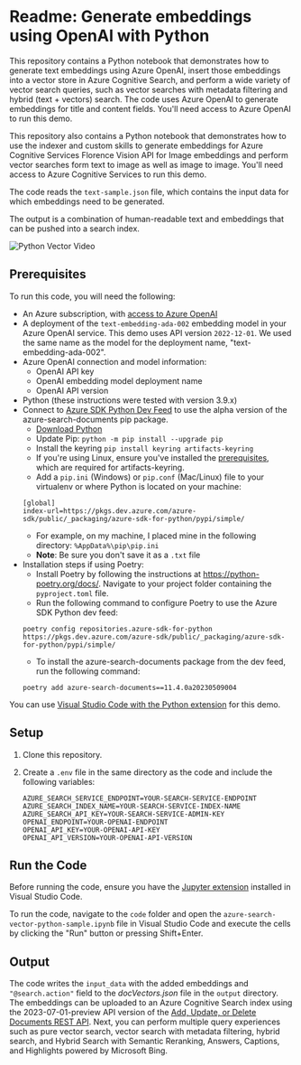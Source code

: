 # Readme: Generate embeddings using OpenAI with Python

This repository contains a Python notebook that demonstrates how to generate text embeddings using Azure OpenAI, insert those embeddings into a vector store in Azure Cognitive Search, and perform a wide variety of vector search queries, such as vector searches with metadata filtering and hybrid (text + vectors) search. The code uses Azure OpenAI to generate embeddings for title and content fields. You'll need access to Azure OpenAI to run this demo.

This repository also contains a Python notebook that demonstrates how to use the indexer and custom skills to generate embeddings for Azure Cognitive Services Florence Vision API for Image embeddings and perform vector searches form text to image as well as image to image. You'll need access to Azure Cognitive Services to run this demo.

The code reads the `text-sample.json` file, which contains the input data for which embeddings need to be generated.

The output is a combination of human-readable text and embeddings that can be pushed into a search index.

![Python Vector Video](https://github.com/Azure/cognitive-search-vector-pr/blob/main/demo-python/data/images/python-vector-video.gif?raw=true)

## Prerequisites

To run this code, you will need the following:

- An Azure subscription, with [access to Azure OpenAI](https://aka.ms/oai/access)
- A deployment of the `text-embedding-ada-002` embedding model in your Azure OpenAI service. This demo uses API version `2022-12-01`. We used the same name as the model for the deployment name, "text-embedding-ada-002".
- Azure OpenAI connection and model information:
  - OpenAI API key
  - OpenAI embedding model deployment name
  - OpenAI API version
- Python (these instructions were tested with version 3.9.x)
- Connect to [Azure SDK Python Dev Feed](https://dev.azure.com/azure-sdk/public/_artifacts/feed/azure-sdk-for-python/connect/pip) to use the alpha version of the azure-search-documents pip package.
  - [Download Python](https://www.python.org/downloads/)
  - Update Pip: `python -m pip install --upgrade pip`
  - Install the keyring `pip install keyring artifacts-keyring`
  - If you're using Linux, ensure you've installed the [prerequisites](https://pypi.org/project/artifacts-keyring/), which are required for artifacts-keyring.
  - Add a `pip.ini` (Windows) or `pip.conf` (Mac/Linux) file to your virtualenv or where Python is located on your machine:
  ```plaintext
  [global]
  index-url=https://pkgs.dev.azure.com/azure-sdk/public/_packaging/azure-sdk-for-python/pypi/simple/
  ```
  - For example, on my machine, I placed mine in the following directory: `%AppData%\pip\pip.ini`
  - **Note**: Be sure you don't save it as a `.txt` file
- Installation steps if using Poetry:
  - Install Poetry by following the instructions at https://python-poetry.org/docs/.
    Navigate to your project folder containing the `pyproject.toml` file.
  - Run the following command to configure Poetry to use the Azure SDK Python dev feed:
  ```
  poetry config repositories.azure-sdk-for-python https://pkgs.dev.azure.com/azure-sdk/public/_packaging/azure-sdk-for-python/pypi/simple/
  ```
  - To install the azure-search-documents package from the dev feed, run the following command:
  ```
  poetry add azure-search-documents==11.4.0a20230509004
  ```

You can use [Visual Studio Code with the Python extension](https://code.visualstudio.com/docs/python/python-tutorial) for this demo.

## Setup

1. Clone this repository.

2. Create a `.env` file in the same directory as the code and include the following variables:

   ```plaintext
   AZURE_SEARCH_SERVICE_ENDPOINT=YOUR-SEARCH-SERVICE-ENDPOINT
   AZURE_SEARCH_INDEX_NAME=YOUR-SEARCH-SERVICE-INDEX-NAME
   AZURE_SEARCH_API_KEY=YOUR-SEARCH-SERVICE-ADMIN-KEY
   OPENAI_ENDPOINT=YOUR-OPENAI-ENDPOINT
   OPENAI_API_KEY=YOUR-OPENAI-API-KEY
   OPENAI_API_VERSION=YOUR-OPENAI-API-VERSION
   ```

## Run the Code

Before running the code, ensure you have the [Jupyter extension](https://marketplace.visualstudio.com/items?itemName=ms-toolsai.jupyter) installed in Visual Studio Code.

To run the code, navigate to the `code` folder and open the `azure-search-vector-python-sample.ipynb` file in Visual Studio Code and execute the cells by clicking the "Run" button or pressing Shift+Enter.

## Output

The code writes the `input_data` with the added embeddings and `"@search.action"` field to the _docVectors.json_ file in the `output` directory. The embeddings can be uploaded to an Azure Cognitive Search index using the 2023-07-01-preview API version of the [Add, Update, or Delete Documents REST API](https://learn.microsoft.com/rest/api/searchservice/preview-api/add-update-delete-documents). Next, you can perform multiple query experiences such as pure vector search, vector search with metadata filtering, hybrid search, and Hybrid Search with Semantic Reranking, Answers, Captions, and Highlights powered by Microsoft Bing.
